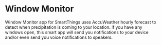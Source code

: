 # Window Monitor
Window Monitor app for SmartThings uses AccuWeather hourly forecast to detect when precipitation is coming to your location. If you have any windows open, this smart app will send you notifications to your device and/or even send you voice notifications to speakers.
